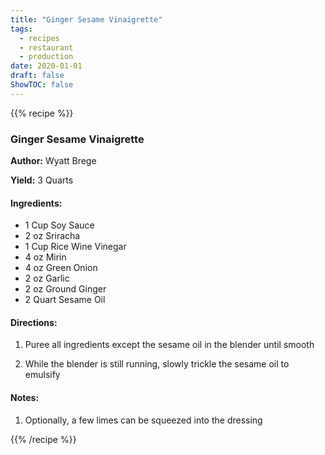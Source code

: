 ```yaml
---
title: "Ginger Sesame Vinaigrette"
tags:
  - recipes
  - restaurant
  - production
date: 2020-01-01 
draft: false
ShowTOC: false
---
```


{{% recipe %}}

### Ginger Sesame Vinaigrette

**Author:** Wyatt Brege

**Yield:** 3 Quarts 

#### Ingredients:

- 1 Cup Soy Sauce
- 2 oz Sriracha
- 1 Cup Rice Wine Vinegar
- 4 oz Mirin
- 4 oz Green Onion
- 2 oz Garlic
- 2 oz Ground Ginger
- 2 Quart Sesame Oil

#### Directions:

1.  Puree all ingredients except the sesame oil in the blender until
    smooth

2.  While the blender is still running, slowly trickle the sesame oil to
    emulsify

#### Notes:

1.  Optionally, a few limes can be squeezed into the dressing


{{% /recipe %}}
